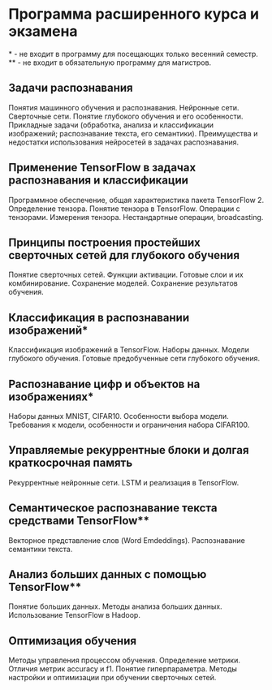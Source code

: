 # Программа расширенного курса и экзамена
\* - не входит в программу для посещающих только весенний семестр.
<br>
\*\* - не входит в обязательную программу для магистров.

## Задачи распознавания
Понятия машинного обучения и распознавания.
Нейронные сети. Сверточные сети. Понятие глубокого обучения и его особенности.
Прикладные задачи (обработка, анализа и классификации изображений; распознавание текста, его семантики).
Преимущества и недостатки использования нейросетей в задачах распознавания.

## Применение TensorFlow в задачах распознавания и классификации
Программное обеспечение, общая характеристика пакета TensorFlow 2.
Определение тензора. Понятие тензора в TensorFlow. Операции с тензорами. Измерения тензора. Нестандартные операции, broadcasting.

## Принципы построения простейших сверточных сетей для глубокого обучения
Понятие сверточных сетей. Функции активации. Готовые слои и их комбинирование. Сохранение моделей. Сохранение результатов обучения.

## Классификация в распознавании изображений*
Классификация изображений в TensorFlow. Наборы данных. Модели глубокого обучения. Готовые предобученные сети глубокого обучения.

## Распознавание цифр и объектов на изображениях*
Наборы данных MNIST, CIFAR10. Особенности выбора модели. Требования к модели, особенности и ограничения набора CIFAR100.

## Управляемые рекуррентные блоки и долгая краткосрочная память
Рекуррентные нейронные сети. LSTM и реализация в TensorFlow.

## Семантическое распознавание текста средствами TensorFlow**
Векторное представление слов (Word Emdeddings). Распознавание семантики текста.

## Анализ больших данных с помощью TensorFlow**
Понятие больших данных. Методы анализа больших данных. Использование TensorFlow в Hadoop.

## Оптимизация обучения
Методы управления процессом обучения.
Определение метрики. Отличия метрик accuracy и f1.
Понятие гиперпараметра.
Методы настройки и оптимизации при обучении сверточных сетей.
